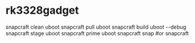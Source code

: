 # rk3328gadget
snapcraft clean uboot
snapcraft pull uboot
snapcraft build uboot --debug
snapcraft stage uboot
snapcraft prime uboot
snapcraft snap  #or snapcraft
